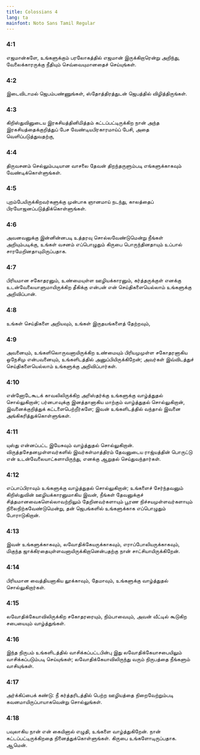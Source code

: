 ```yaml
---
title: Colossians 4
lang: ta
mainfont: Noto Sans Tamil Regular
---
```


###  4:1

எஜமான்களே, உங்களுக்கும் பரலோகத்தில் எஜமான் இருக்கிறாரென்று அறிந்து, வேலைக்காரருக்கு நீதியும் செவ்வையுமானதைச் செய்யுங்கள்.

###  4:2

இடைவிடாமல் ஜெபம்பண்ணுங்கள், ஸ்தோத்திரத்துடன் ஜெபத்தில் விழித்திருங்கள்.

###  4:3

கிறிஸ்துவினுடைய இரகசியத்தினிமித்தம் கட்டப்பட்டிருக்கிற நான் அந்த இரகசியத்தைக்குறித்துப் பேச வேண்டியபிரகாரமாய்ப் பேசி, அதை வெளிப்படுத்துவதற்கு,

###  4:4

திருவசனம் செல்லும்படியான வாசலை தேவன் திறந்தருளும்படி எங்களுக்காகவும் வேண்டிக்கொள்ளுங்கள்.

###  4:5

புறம்பேயிருக்கிறவர்களுக்கு முன்பாக ஞானமாய் நடந்து, காலத்தைப் பிரயோஜனப்படுத்திக்கொள்ளுங்கள்.

###  4:6

அவனவனுக்கு இன்னின்னபடி உத்தரவு சொல்லவேண்டுமென்று நீங்கள் அறியும்படிக்கு, உங்கள் வசனம் எப்பொழுதும் கிருபை பொருந்தினதாயும் உப்பால் சாரமேறினதாயுமிருப்பதாக.

###  4:7

பிரியமான சகோதரனும், உண்மையுள்ள ஊழியக்காரனும், கர்த்தருக்குள் எனக்கு உடன்வேலையாளுமாயிருக்கிற தீகிக்கு என்பன் என் செய்திகளையெல்லாம் உங்களுக்கு அறிவிப்பான்.

###  4:8

உங்கள் செய்திகளை அறியவும், உங்கள் இருதயங்களைத் தேற்றவும்,

###  4:9

அவனையும், உங்களிலொருவனாயிருக்கிற உண்மையும் பிரியமுமுள்ள சகோதரனாகிய ஒநேசிமு என்பவனையும், உங்களிடத்தில் அனுப்பியிருக்கிறேன்; அவர்கள் இவ்விடத்துச் செய்திகளையெல்லாம் உங்களுக்கு அறிவிப்பார்கள்.

###  4:10

என்னோடேகூடக் காவலிலிருக்கிற அரிஸ்தர்க்கு உங்களுக்கு வாழ்த்துதல் சொல்லுகிறான்; பர்னபாவுக்கு இனத்தானாகிய மாற்கும் வாழ்த்துதல் சொல்லுகிறான், இவனைக்குறித்துக் கட்டளைபெற்றீர்களே; இவன் உங்களிடத்தில் வந்தால் இவனை அங்கிகரித்துக்கொள்ளுங்கள்.

###  4:11

யுஸ்து என்னப்பட்ட இயேசுவும் வாழ்த்துதல் சொல்லுகிறான். விருத்தசேதனமுள்ளவர்களில் இவர்கள்மாத்திரம் தேவனுடைய ராஜ்யத்தின் பொருட்டு என் உடன்வேலையாட்களாயிருந்து, எனக்கு ஆறுதல் செய்துவந்தார்கள்.

###  4:12

எப்பாப்பிராவும் உங்களுக்கு வாழ்த்துதல் சொல்லுகிறான்; உங்களைச் சேர்ந்தவனும் கிறிஸ்துவின் ஊழியக்காரனுமாகிய இவன், நீங்கள் தேவனுக்குச் சித்தமானவைகளெல்லாவற்றிலும் தேறினவர்களாயும் பூரண நிச்சயமுள்ளவர்களாயும் நிலைநிற்கவேண்டுமென்று, தன் ஜெபங்களில் உங்களுக்காக எப்பொழுதும் போராடுகிறான்.

###  4:13

இவன் உங்களுக்காகவும், லவோதிக்கேயருக்காகவும், எராப்போலியருக்காகவும், மிகுந்த ஜாக்கிரதையுள்ளவனாயிருக்கிறானென்பதற்கு நான் சாட்சியாயிருக்கிறேன்.

###  4:14

பிரியமான வைத்தியனாகிய லூக்காவும், தேமாவும், உங்களுக்கு வாழ்த்துதல் சொல்லுகிறார்கள்.

###  4:15

லவோதிக்கேயாவிலிருக்கிற சகோதரரையும், நிம்பாவையும், அவன் வீட்டில் கூடுகிற சபையையும் வாழ்த்துங்கள்.

###  4:16

இந்த நிருபம் உங்களிடத்தில் வாசிக்கப்பட்டபின்பு இது லவோதிக்கேயாசபையிலும் வாசிக்கப்படும்படி செய்யுங்கள்; லவோதிக்கேயாவிலிருந்து வரும் நிருபத்தை நீங்களும் வாசியுங்கள்.

###  4:17

அர்க்கிப்பைக் கண்டு: நீ கர்த்தரிடத்தில் பெற்ற ஊழியத்தை நிறைவேற்றும்படி கவனமாயிருப்பாயாகவென்று சொல்லுங்கள்.

###  4:18

பவுலாகிய நான் என் கையினால் எழுதி, உங்களை வாழ்த்துகிறேன். நான் கட்டப்பட்டிருக்கிறதை நினைத்துக்கொள்ளுங்கள். கிருபை உங்களோடிருப்பதாக. ஆமென்.

